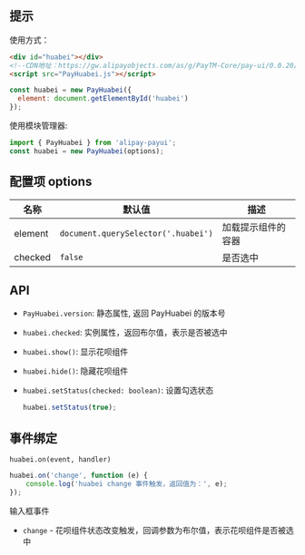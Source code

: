 ## 提示

使用方式：

```html
<div id="huabei"></div>
<!--CDN地址：https://gw.alipayobjects.com/as/g/PayTM-Core/pay-ui/0.0.20/PayHuabei.js-->
<script src="PayHuabei.js"></script>
```

```js
const huabei = new PayHuabei({
  element: document.getElementById('huabei')
});
```

使用模块管理器:

```js
import { PayHuabei } from 'alipay-payui';
const huabei = new PayHuabei(options);
```

## 配置项 options

名称 | 默认值 | 描述
----|-------|----
element | `document.querySelector('.huabei')` | 加载提示组件的容器
checked  | `false` | 是否选中


## API

+ `PayHuabei.version`: 静态属性, 返回 PayHuabei 的版本号

+ `huabei.checked`: 实例属性，返回布尔值，表示是否被选中

+ `huabei.show()`: 显示花呗组件

+ `huabei.hide()`: 隐藏花呗组件

+ `huabei.setStatus(checked: boolean)`: 设置勾选状态

  ```js
  huabei.setStatus(true);
  ```


## 事件绑定

`huabei.on(event, handler)`

```js
huabei.on('change', function (e) {
    console.log('huabei change 事件触发，返回值为：', e);
});
```

输入框事件
- `change` - 花呗组件状态改变触发，回调参数为布尔值，表示花呗组件是否被选中
